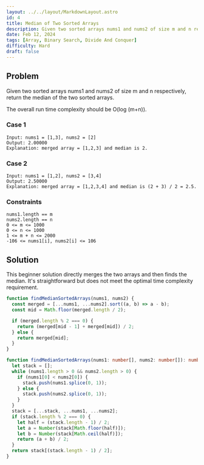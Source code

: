 ```yaml
---
layout: ../../layout/MarkdownLayout.astro
id: 4
title: Median of Two Sorted Arrays
description: Given two sorted arrays nums1 and nums2 of size m and n respectively, return the median of the two sorted arrays.
date: Feb 12, 2024
tags: [Array, Binary Search, Divide And Conquer]
difficulty: Hard
draft: false
---
```


## Problem

Given two sorted arrays nums1 and nums2 of size m and n respectively, return the median of the two sorted arrays.

The overall run time complexity should be O(log (m+n)).

### Case 1

```
Input: nums1 = [1,3], nums2 = [2]
Output: 2.00000
Explanation: merged array = [1,2,3] and median is 2.
```

### Case 2

```
Input: nums1 = [1,2], nums2 = [3,4]
Output: 2.50000
Explanation: merged array = [1,2,3,4] and median is (2 + 3) / 2 = 2.5.
```

### Constraints

```
nums1.length == m
nums2.length == n
0 <= m <= 1000
0 <= n <= 1000
1 <= m + n <= 2000
-106 <= nums1[i], nums2[i] <= 106
```

## Solution

This beginner solution directly merges the two arrays and then finds the median. It's straightforward but does not meet the optimal time complexity requirement.

```typescript
function findMedianSortedArrays(nums1, nums2) {
  const merged = [...nums1, ...nums2].sort((a, b) => a - b);
  const mid = Math.floor(merged.length / 2);

  if (merged.length % 2 === 0) {
    return (merged[mid - 1] + merged[mid]) / 2;
  } else {
    return merged[mid];
  }
}
```

```typescript
function findMedianSortedArrays(nums1: number[], nums2: number[]): number {
  let stack = [];
  while (nums1.length > 0 && nums2.length > 0) {
    if (nums1[0] < nums2[0]) {
      stack.push(nums1.splice(0, 1));
    } else {
      stack.push(nums2.splice(0, 1));
    }
  }
  stack = [...stack, ...nums1, ...nums2];
  if (stack.length % 2 === 0) {
    let half = (stack.length - 1) / 2;
    let a = Number(stack[Math.floor(half)]);
    let b = Number(stack[Math.ceil(half)]);
    return (a + b) / 2;
  }
  return stack[(stack.length - 1) / 2];
}
```
